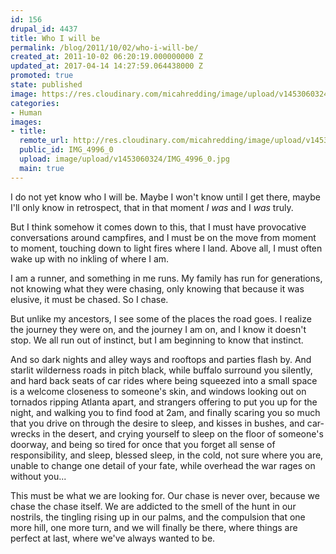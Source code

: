 ```yaml
---
id: 156
drupal_id: 4437
title: Who I will be
permalink: /blog/2011/10/02/who-i-will-be/
created_at: 2011-10-02 06:20:19.000000000 Z
updated_at: 2017-04-14 14:27:59.064438000 Z
promoted: true
state: published
image: https://res.cloudinary.com/micahredding/image/upload/v1453060324/IMG_4996_0.jpg
categories:
- Human
images:
- title: 
  remote_url: http://res.cloudinary.com/micahredding/image/upload/v1453060324/IMG_4996_0.jpg
  public_id: IMG_4996_0
  upload: image/upload/v1453060324/IMG_4996_0.jpg
  main: true
---
```

I do not yet know who I will be. Maybe I won't know until I get there, maybe I'll only know in retrospect, that in that moment *I was* and I *was* truly.

But I think somehow it comes down to this, that I must have provocative conversations around campfires, and I must be on the move from moment to moment, touching down to light fires where I land. Above all, I must often wake up with no inkling of where I am.

I am a runner, and something in me runs. My family has run for generations, not knowing what they were chasing, only knowing that because it was elusive, it must be chased. So I chase.

But unlike my ancestors, I see some of the places the road goes. I realize the journey they were on, and the journey I am on, and I know it doesn't stop. We all run out of instinct, but I am beginning to know that instinct.

And so dark nights and alley ways and rooftops and parties flash by. And starlit wilderness roads in pitch black, while buffalo surround you silently, and hard back seats of car rides where being squeezed into a small space is a welcome closeness to someone's skin, and windows looking out on tornados ripping Atlanta apart, and strangers offering to put you up for the night, and walking you to find food at 2am, and finally scaring you so much that you drive on through the desire to sleep, and kisses in bushes, and car-wrecks in the desert, and crying yourself to sleep on the floor of someone's doorway, and being so tired for once that you forget all sense of responsibility, and sleep, blessed sleep, in the cold, not sure where you are, unable to change one detail of your fate, while overhead the war rages on without you...

This must be what we are looking for. Our chase is never over, because we chase the chase itself. We are addicted to the smell of the hunt in our nostrils, the tingling rising up in our palms, and the compulsion that one more hill, one more turn, and we will finally be there, where things are perfect at last, where we've always wanted to be.

